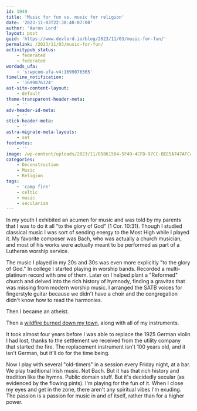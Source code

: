 ```yaml
---
id: 1949
title: 'Music for fun vs. music for religion'
date: '2023-11-03T22:38:40-07:00'
author: 'Aaron Lord'
layout: post
guid: 'https://www.devlord.io/blog/2023/11/03/music-for-fun/'
permalink: /2023/11/03/music-for-fun/
activitypub_status:
    - federated
    - federated
wordads_ufa:
    - 's:wpcom-ufa-v4:1699076565'
timeline_notification:
    - '1699076324'
ast-site-content-layout:
    - default
theme-transparent-header-meta:
    - ''
adv-header-id-meta:
    - ''
stick-header-meta:
    - ''
astra-migrate-meta-layouts:
    - set
footnotes:
    - ''
image: /wp-content/uploads/2023/11/D5861584-5F49-4CFD-97CC-BEE5A747AFC4-scaled.jpeg
categories:
    - Deconstruction
    - Music
    - Religion
tags:
    - 'camp fire'
    - celtic
    - music
    - secularism
---
```


<!-- wp:paragraph -->
<p>In my youth I exhibited an acumen for music and was told by my parents that I was to do it all "to the glory of God" (1 Cor. 10:31). Though I studied classical music I was sort of sending energy to the Most High while I played it. My favorite composer was Bach, who was actually a church musician, and most of his works were actually meant to be performed as part of a Lutheran worship service.</p>
<!-- /wp:paragraph -->

<!-- wp:paragraph -->
<p>The music I played in my 20s and 30s was even more explicitly "to the glory of God." In college I started playing in worship bands. Recorded a multi-platinum record with one of them. Later on I helped plant a "Reformed" church and delved into the rich history of hymnody, finding a gravitas that was missing from modern worship music. I arranged the SATB voices for fingerstyle guitar because we didn't have a choir and the congregation didn't know how to read the harmonies.</p>
<!-- /wp:paragraph -->

<!-- wp:paragraph -->
<p>Then I became an atheist.</p>
<!-- /wp:paragraph -->

<!-- wp:paragraph -->
<p>Then a <a href="https://en.wikipedia.org/wiki/Camp_Fire_(2018)">wildfire burned down my town</a>, along with all of my instruments.</p>
<!-- /wp:paragraph -->

<!-- wp:paragraph -->
<p>It took almost four years before I was able to replace the 1925 German violin I had lost, thanks to the settlement we received from the utility company that started the fire. The replacement instrument isn't 100 years old, and it isn't German, but it'll do for the time being.</p>
<!-- /wp:paragraph -->

<!-- wp:paragraph -->
<p>Now I play with several "old-timers" in a session every Friday night, at a bar. We play traditional Irish music. Not Bach. But it has that rich history and tradition like the hymns. Public domain stuff. But it's decidedly secular (as evidenced by the flowing pints). I'm playing for the fun of it. When I close my eyes and get in the zone, there aren't any spiritual vibes I'm exuding. The passion is a passion for music in and of itself, rather than for a higher power.</p>
<!-- /wp:paragraph -->